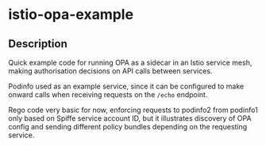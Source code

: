 # istio-opa-example

## Description

Quick example code for running OPA as a sidecar in an Istio service mesh,
making authorisation decisions on API calls between services.

Podinfo used as an example service, since it can be configured to make onward
calls when receiving requests on the `/echo` endpoint.

Rego code very basic for now, enforcing requests to podinfo2 from podinfo1 only
based on Spiffe service account ID, but it illustrates discovery of OPA config
and sending different policy bundles depending on the requesting service.
